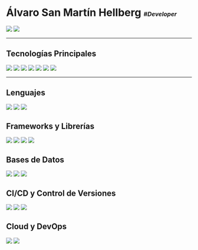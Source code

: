 <h1 align="left">
  Álvaro San Martín Hellberg <span style="font-style: italic; font-size: 1rem;">#Developer</span>
</h1>

<p align="start">
  <a href="https://linkedin.com/in/sanmartinalvaro">
    <img src="https://img.shields.io/badge/LinkedIn-0A66C2?style=flat-square&logo=linkedin&logoColor=white" /></a>
  <a href="mailto:alvaro.sanmartinh@gmail.com">
    <img src="https://img.shields.io/badge/Email-D14836?style=flat-square&logo=gmail&logoColor=white" />
  </a>
</p>

---
## Tecnologías Principales
<p align="start">
  <img src="https://img.shields.io/badge/Java-007396?style=flat-square&logo=java&logoColor=white" />
  <img src="https://img.shields.io/badge/Spring_Boot-6DB33F?style=flat-square&logo=springboot&logoColor=white" />
  <img src="https://img.shields.io/badge/Angular-DD0031?style=flat-square&logo=angular&logoColor=white" />
  <img src="https://img.shields.io/badge/Node.js-339933?style=flat-square&logo=node.js&logoColor=white" />
  <img src="https://img.shields.io/badge/Docker-2496ED?style=flat-square&logo=docker&logoColor=white" />
  <img src="https://img.shields.io/badge/AWS-232F3E?style=flat-square&logo=amazon-aws&logoColor=white" />
  <img src="https://img.shields.io/badge/PostgreSQL-336791?style=flat-square&logo=postgresql&logoColor=white" />
</p>

---
## Lenguajes
<p align="start">
  <img src="https://img.shields.io/badge/Java-007396?style=flat-square&logo=java&logoColor=white" />
  <img src="https://img.shields.io/badge/PHP-777BB4?style=flat-square&logo=php&logoColor=white" />
  <img src="https://img.shields.io/badge/C%23-239120?style=flat-square&logo=csharp&logoColor=white" />
</p>

## Frameworks y Librerías
<p align="start">
  <img src="https://img.shields.io/badge/Hibernate-59666C?style=flat-square&logo=hibernate&logoColor=white" />
  <img src="https://img.shields.io/badge/Express.js-000000?style=flat-square&logo=express&logoColor=white" />
  <img src="https://img.shields.io/badge/Maven-C71A36?style=flat-square&logo=apachemaven&logoColor=white" />
  <img src="https://img.shields.io/badge/ElectronJS-47848F?style=flat-square&logo=electron&logoColor=white" />
</p>

## Bases de Datos
<p align="start">
  <img src="https://img.shields.io/badge/PostgreSQL-336791?style=flat-square&logo=postgresql&logoColor=white" />
  <img src="https://img.shields.io/badge/MySQL-4479A1?style=flat-square&logo=mysql&logoColor=white" />
  <img src="https://img.shields.io/badge/ElasticSearch-005571?style=flat-square&logo=elastic&logoColor=white" />
</p>

## CI/CD y Control de Versiones
<p align="start">
  <img src="https://img.shields.io/badge/Git-F05032?style=flat-square&logo=git&logoColor=white" />
  <img src="https://img.shields.io/badge/GitHub-181717?style=flat-square&logo=github&logoColor=white" />
  <img src="https://img.shields.io/badge/Jenkins-D24939?style=flat-square&logo=jenkins&logoColor=white" />
</p>

## Cloud y DevOps
<p align="start">
  <img src="https://img.shields.io/badge/AWS-232F3E?style=flat-square&logo=amazon-aws&logoColor=white" />
  <img src="https://img.shields.io/badge/DigitalOcean-0080FF?style=flat-square&logo=digitalocean&logoColor=white" />
</p>
